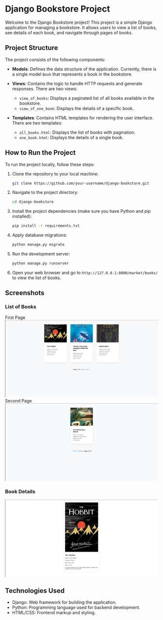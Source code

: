 # Django Bookstore Project

Welcome to the Django Bookstore project! This project is a simple Django application for managing a bookstore. It allows users to view a list of books, see details of each book, and navigate through pages of books.

## Project Structure

The project consists of the following components:

- **Models**: Defines the data structure of the application. Currently, there is a single model `Book` that represents a book in the bookstore.

- **Views**: Contains the logic to handle HTTP requests and generate responses. There are two views:
  - `view_of_books`: Displays a paginated list of all books available in the bookstore.
  - `view_of_one_book`: Displays the details of a specific book.

- **Templates**: Contains HTML templates for rendering the user interface. There are two templates:
  - `all_books.html`: Displays the list of books with pagination.
  - `one_book.html`: Displays the details of a single book.

## How to Run the Project

To run the project locally, follow these steps:

1. Clone the repository to your local machine:

    ```bash
    git clone https://github.com/your-username/django-bookstore.git
    ```

2. Navigate to the project directory:

    ```bash
    cd django-bookstore
    ```

3. Install the project dependencies (make sure you have Python and pip installed):

    ```bash
    pip install -r requirements.txt
    ```

4. Apply database migrations:

    ```bash
    python manage.py migrate
    ```

5. Run the development server:

    ```bash
    python manage.py runserver
    ```

6. Open your web browser and go to `http://127.0.0.1:8000/market/books/` to view the list of books.

## Screenshots

### List of Books
First Page
![List of Books](books-1.png)
Second Page
![List of Books](books-2.png)

### Book Details
![Book Details](book-hobbit.png)

## Technologies Used

- Django: Web framework for building the application.
- Python: Programming language used for backend development.
- HTML/CSS: Frontend markup and styling.
